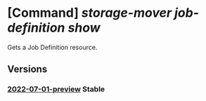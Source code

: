 # [Command] _storage-mover job-definition show_

Gets a Job Definition resource.

## Versions

### [2022-07-01-preview](/Resources/mgmt-plane/L3N1YnNjcmlwdGlvbnMve30vcmVzb3VyY2Vncm91cHMve30vcHJvdmlkZXJzL21pY3Jvc29mdC5zdG9yYWdlbW92ZXIvc3RvcmFnZW1vdmVycy97fS9wcm9qZWN0cy97fS9qb2JkZWZpbml0aW9ucy97fQ==/2022-07-01-preview.xml) **Stable**

<!-- mgmt-plane /subscriptions/{}/resourcegroups/{}/providers/microsoft.storagemover/storagemovers/{}/projects/{}/jobdefinitions/{} 2022-07-01-preview -->
